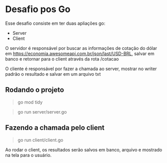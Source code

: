 # Desafio pos Go 
Esse desafio consiste em ter duas apliações go:
- Server
- Client

O servidor é responsável por buscar as informações de cotação do dólar em https://economia.awesomeapi.com.br/json/last/USD-BRL, salvar em banco e retornar para o client através da rota /cotacao

O cliente é responsável por fazer a chamada ao server, mostrar no writer padrão o resultado e salvar em um arquivo txt

## Rodando o projeto

  > go mod tidy 
  
  > go run server/server.go

## Fazendo a chamada pelo client

  > go run client/client.go

Ao rodar o client, os resultados serão salvos em banco, arquivo e mostrado na tela para o usuário.
